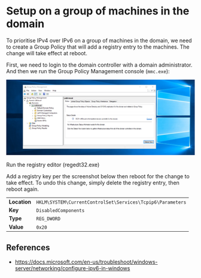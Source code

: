 # Setup on a group of machines in the domain

To prioritise IPv4 over IPv6 on a group of machines in the domain, we need to create a Group Policy that will add a registry entry to the machines. The change will take effect at reboot.

First, we need to login to the domain controller with a domain administrator. And then we run the Group Policy Management console (`mmc.exe`):

![](./imgs/gpo_mmc.png)

Run the registry editor (regedt32.exe)

Add a registry key per the screenshot below then reboot for the change to take effect. To undo this change, simply delete the registry entry, then reboot again.

|   |   |
|---|---|
| **Location** | `HKLM\SYSTEM\CurrentControlSet\Services\Tcpip6\Parameters` | 
| **Key**      | `DisabledComponents`                                       | 
| **Type**     | `REG_DWORD`                                                | 
| **Value**    | `0x20`                                                     |

## References
 - https://docs.microsoft.com/en-us/troubleshoot/windows-server/networking/configure-ipv6-in-windows